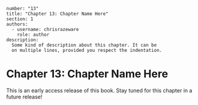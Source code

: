 ```metadata
number: "13"
title: "Chapter 13: Chapter Name Here"
section: 1
authors:
  - username: chrisrazeware
    role: author
description:
  Some kind of description about this chapter. It can be
  on multiple lines, provided you respect the indentation.
```

# Chapter 13: Chapter Name Here

This is an early access release of this book. Stay tuned for this chapter in a future release!